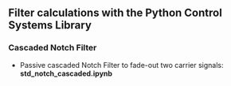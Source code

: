 ## Filter calculations with the Python Control Systems Library

### Cascaded Notch Filter
- Passive cascaded Notch Filter to fade-out two carrier signals: **std_notch_cascaded.ipynb**
